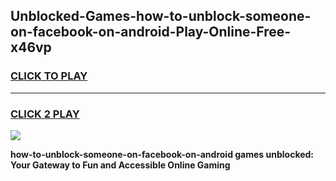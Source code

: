 
## Unblocked-Games-how-to-unblock-someone-on-facebook-on-android-Play-Online-Free-x46vp
<h3>
<a href="https://premium76.site?title=how-to-unblock-someone-on-facebook-on-android&ref=26A">CLICK TO PLAY</a></h3>
<hr>

<h3>
<a href="https://premium76.site?title=how-to-unblock-someone-on-facebook-on-android&ref=26A">CLICK 2 PLAY</a>
  
</h3>

<a href="https://premium76.site?title=how-to-unblock-someone-on-facebook-on-android&ref=26A"><img src="https://clearcache.store/games.png"></a>


**how-to-unblock-someone-on-facebook-on-android games unblocked: Your Gateway to Fun and Accessible Online Gaming**
